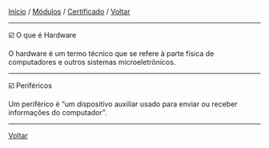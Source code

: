[Início](https://github.com/Thalyalm/rocketseat-trilha-conectar) /
[Módulos](https://github.com/Thalyalm/rocketseat-trilha-conectar/tree/main/modulos) /
[Certificado](https://github.com/Thalyalm/rocketseat-trilha-conectar/tree/main/certificado/certificado-trilha-conectar.pdf) /
[Voltar](https://github.com/Thalyalm/rocketseat-trilha-conectar/tree/main/modulos/computador-software-e-hardware)

---

:ballot_box_with_check: O que é Hardware

O hardware é um termo técnico que se refere à parte física de computadores e outros sistemas microeletrônicos.

---

:ballot_box_with_check: Periféricos

Um periférico é “um dispositivo auxiliar usado para enviar ou receber informações do computador”.

---

[Voltar](https://github.com/Thalyalm/rocketseat-trilha-conectar/tree/main/aulas/computador-software-e-hardware)